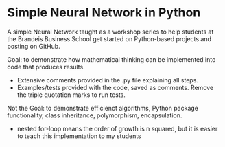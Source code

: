 # Simple Neural Network in Python
A simple Neural Network taught as a workshop series to help students at the Brandeis Business School get started on Python-based projects and posting on GitHub.

Goal: to demonstrate how mathematical thinking can be implemented into code that produces results. 
 - Extensive comments provided in the .py file explaining all steps.
 - Examples/tests provided with the code, saved as comments. Remove the triple quotation marks to run tests.

Not the Goal: to demonstrate efficienct algorithms, Python package functionality, class inheritance, polymorphism, encapsulation.
 - nested for-loop means the order of growth is n squared, but it is easier to teach this implementation to my students
